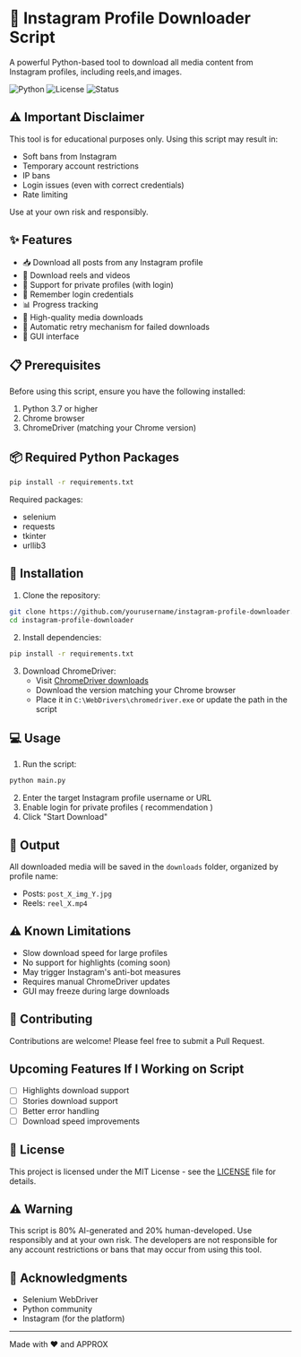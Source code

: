 # 📸 Instagram Profile Downloader Script

A powerful Python-based tool to download all media content from Instagram profiles, including reels,and images.

![Python](https://img.shields.io/badge/Python-3.7%2B-blue)
![License](https://img.shields.io/badge/License-MIT-green)
![Status](https://img.shields.io/badge/Status-Active-brightgreen)

## ⚠️ Important Disclaimer

This tool is for educational purposes only. Using this script may result in:
- Soft bans from Instagram
- Temporary account restrictions
- IP bans
- Login issues (even with correct credentials)
- Rate limiting

Use at your own risk and responsibly.

## ✨ Features

- 📥 Download all posts from any Instagram profile
- 🎥 Download reels and videos
- 🔐 Support for private profiles (with login)
- 💾 Remember login credentials
- 📊 Progress tracking
- 🎯 High-quality media downloads
- 🔄 Automatic retry mechanism for failed downloads
- 🎨 GUI interface


## 📋 Prerequisites

Before using this script, ensure you have the following installed:

1. Python 3.7 or higher
2. Chrome browser
3. ChromeDriver (matching your Chrome version)

## 📦 Required Python Packages

```bash
pip install -r requirements.txt
```

Required packages:
- selenium
- requests
- tkinter
- urllib3

## 🔧 Installation

1. Clone the repository:
```bash
git clone https://github.com/yourusername/instagram-profile-downloader.git
cd instagram-profile-downloader
```

2. Install dependencies:
```bash
pip install -r requirements.txt
```

3. Download ChromeDriver:
   - Visit [ChromeDriver downloads](https://sites.google.com/chromium.org/driver/)
   - Download the version matching your Chrome browser
   - Place it in `C:\WebDrivers\chromedriver.exe` or update the path in the script

## 💻 Usage

1. Run the script:
```bash
python main.py
```

2. Enter the target Instagram profile username or URL
3. Enable login for private profiles ( recommendation )
4. Click "Start Download"

## 📁 Output

All downloaded media will be saved in the `downloads` folder, organized by profile name:
- Posts: `post_X_img_Y.jpg`
- Reels: `reel_X.mp4`

## ⚠️ Known Limitations

- Slow download speed for large profiles
- No support for highlights (coming soon)
- May trigger Instagram's anti-bot measures
- Requires manual ChromeDriver updates
- GUI may freeze during large downloads

## 🤝 Contributing

Contributions are welcome! Please feel free to submit a Pull Request.

## Upcoming Features If I Working on Script

- [ ] Highlights download support
- [ ] Stories download support
- [ ] Better error handling
- [ ] Download speed improvements

## 📝 License

This project is licensed under the MIT License - see the [LICENSE](LICENSE) file for details.

## ⚠️ Warning

This script is 80% AI-generated and 20% human-developed. Use responsibly and at your own risk. The developers are not responsible for any account restrictions or bans that may occur from using this tool.

## 🙏 Acknowledgments

- Selenium WebDriver
- Python community
- Instagram (for the platform)
---

Made with ❤️ and APPROX